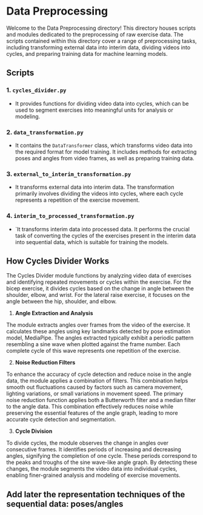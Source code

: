# Data Preprocessing

Welcome to the Data Preprocessing directory! This directory houses scripts and modules dedicated to the preprocessing of raw exercise data.
The scripts contained within this directory cover a range of preprocessing tasks, including transforming external data into interim data, dividing videos into cycles, and preparing training data for machine learning models.


## Scripts

### 1. `cycles_divider.py`
- It provides functions for dividing video data into cycles, which can be used to segment exercises into meaningful
  units for analysis or modeling.

### 2. `data_transformation.py`
- It contains the `DataTransformer` class, which transforms video data into the required format for model training.
  It includes methods for extracting poses and angles from video frames, as well as preparing training data.

### 3. `external_to_interim_transformation.py`
- It transforms external data into interim data. The transformation primarily involves
  dividing the videos into cycles, where each cycle represents a repetition of the exercise movement.

### 4. `interim_to_processed_transformation.py`
- `It transforms interim data into processed data. It performs the crucial
  task of converting the cycles of the exercises present in the interim data into sequential data, which is suitable for training the models.


## How Cycles Divider Works

The Cycles Divider module functions by analyzing video data of exercises and identifying repeated movements or cycles within the exercise. 
For the bicep exercise, it divides cycles based on the change in angle between the shoulder, elbow, and wrist. For the lateral raise exercise, 
it focuses on the angle between the hip, shoulder, and elbow.

1. **Angle Extraction and Analysis**

The module extracts angles over frames from the video of the exercise. It calculates these angles using key landmarks detected 
by pose estimation model, MediaPipe. The angles extracted typically exhibit a periodic pattern resembling a sine wave when 
plotted against the frame number. Each complete cycle of this wave represents one repetition of the exercise.

2. **Noise Reduction Filters**

To enhance the accuracy of cycle detection and reduce noise in the angle data, the module applies a combination of filters. 
This combination helps smooth out fluctuations caused by factors such as camera movement, lighting variations, or small variations in movement speed.
The primary noise reduction function applies both a Butterworth filter and a median filter to the angle data. This combination effectively reduces 
noise while preserving the essential features of the angle graph, leading to more accurate cycle detection and segmentation.

3. **Cycle Division**

To divide cycles, the module observes the change in angles over consecutive frames. It identifies periods of increasing and decreasing angles, 
signifying the completion of one cycle. These periods correspond to the peaks and troughs of the sine wave-like angle graph. By detecting these 
changes, the module segments the video data into individual cycles, enabling finer-grained analysis and modeling of exercise movements.


## Add later the representation techniques of the sequential data: poses/angles
